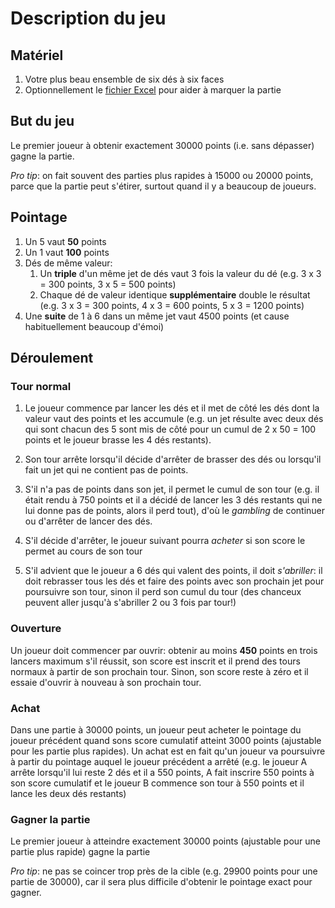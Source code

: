 # Description du jeu

## Matériel

1. Votre plus beau ensemble de six dés à six faces
1. Optionnellement le [fichier Excel](./jeu%20de%20dés.xlsx) pour aider à marquer la partie

## But du jeu

Le premier joueur à obtenir exactement 30000 points (i.e. sans dépasser) gagne la partie.

_Pro tip_: on fait souvent des parties plus rapides à 15000 ou 20000 points, parce que la partie peut s'étirer, surtout quand il y a beaucoup de joueurs.

## Pointage

1. Un 5 vaut **50** points
1. Un 1 vaut **100** points
1. Dés de même valeur:
    1. Un **triple** d'un même jet de dés vaut 3 fois la valeur du dé (e.g. 3 x 3 = 300 points, 3 x 5 = 500 points)
    1. Chaque dé de valeur identique **supplémentaire** double le résultat (e.g. 3 x 3 = 300 points, 4 x 3 = 600 points, 5 x 3 = 1200 points)
1. Une **suite** de 1 à 6 dans un même jet vaut 4500 points (et cause habituellement beaucoup d'émoi)

## Déroulement

### Tour normal

1. Le joueur commence par lancer les dés et il met de côté les dés dont la valeur vaut des points et les accumule (e.g. un jet résulte avec deux dés qui sont chacun des 5 sont mis de côté pour un cumul de 2 x 50 = 100 points et le joueur brasse les 4 dés restants).

1. Son tour arrête lorsqu'il décide d'arrêter de brasser des dés ou lorsqu'il fait un jet qui ne contient pas de points.

1. S'il n'a pas de points dans son jet, il permet le cumul de son tour (e.g. il était rendu à 750 points et il a décidé de lancer les 3 dés restants qui ne lui donne pas de points, alors il perd tout), d'où le _gambling_ de continuer ou d'arrêter de lancer des dés.

1. S'il décide d'arrêter, le joueur suivant pourra _acheter_ si son score le permet au cours de son tour

1. S'il advient que le joueur a 6 dés qui valent des points, il doit _s'abriller_: il doit rebrasser tous les dés et faire des points avec son prochain jet pour poursuivre son tour, sinon il perd son cumul du tour (des chanceux peuvent aller jusqu'à s'abriller 2 ou 3 fois par tour!)

### Ouverture

Un joueur doit commencer par ouvrir: obtenir au moins **450** points en trois lancers maximum s'il réussit, son score est inscrit et il prend des tours normaux à partir de son prochain tour. Sinon, son score reste à zéro et il essaie d'ouvrir à nouveau à son prochain tour.

### Achat

Dans une partie à 30000 points, un joueur peut acheter le pointage du joueur précédent quand sons score cumulatif atteint 3000 points (ajustable pour les partie plus rapides). Un achat est en fait qu'un joueur va poursuivre à partir du pointage auquel le joueur précédent a arrêté (e.g. le joueur A arrête lorsqu'il lui reste 2 dés et il a 550 points, A fait inscrire 550 points à son score cumulatif et le joueur B commence son tour à 550 points et il lance les deux dés restants)

### Gagner la partie

Le premier joueur à atteindre exactement 30000 points (ajustable pour une partie plus rapide) gagne la partie

_Pro tip_: ne pas se coincer trop près de la cible (e.g. 29900 points pour une partie de 30000), car il sera plus difficile d'obtenir le pointage exact pour gagner.
